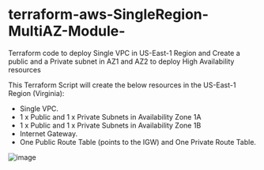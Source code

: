 # terraform-aws-SingleRegion-MultiAZ-Module-
 Terraform code to deploy Single VPC in US-East-1 Region and Create a public and a Private subnet in AZ1 and AZ2 to deploy High Availability resources
 
This Terraform Script will create the below resources in the US-East-1 Region (Virginia):

- Single VPC.
- 1 x Public and 1 x Private Subnets in Availability Zone 1A
- 1 x Public and 1 x Private Subnets in Availability Zone 1B
- Internet Gateway.
- One Public Route Table (points to the IGW) and One Private Route Table.


![image](https://user-images.githubusercontent.com/83562796/116889107-325c1000-abfa-11eb-856f-f9a04d3b1485.png)
